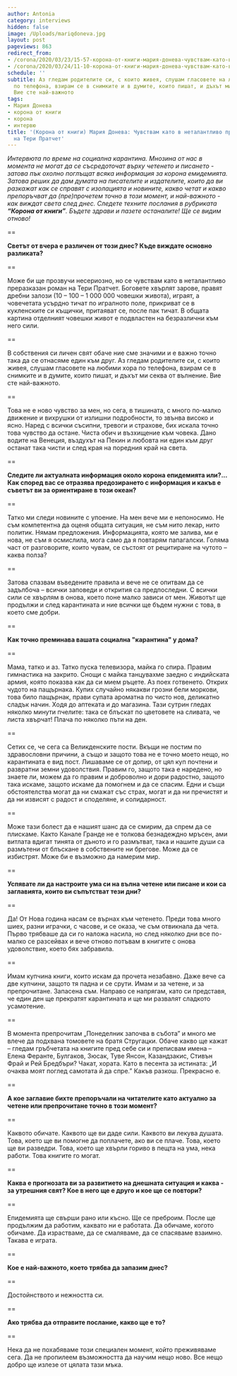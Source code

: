 ```yaml
---
author: Antonia
category: interviews
hidden: false
image: /Uploads/mariqdoneva.jpg
layout: post
pageviews: 863
redirect_from:
- /corona/2020/03/23/15-57-корона-от-книги-мария-донева-чувствам-като-в-неталантливо-преразказан-роман-на-тери-пратчет
- /corona/2020/03/24/11-10-корона-от-книги-мария-донева-чувствам-като-в-неталантливо-преразказан-роман-на-тери-пратчет
schedule: ''
subtitle: Аз гледам родителите си, с които живея, слушам гласовете на любими хора
  по телефона, взирам се в снимките и в думите, които пишат, и дъхът ми секва от вълнение.
  Вие сте най-важното
tags:
- Мария Донева
- корона от книги
- корона
- интервю
title: '(Корона от книги) Мария Донева: Чувствам като в неталантливо преразказан роман
  на Тери Пратчет'
---
```


_Интервюта по време на социална карантина. Мнозина от нас в момента не могат да се съсредоточат върху четенето и писането - затова пък охолно поглъщат всяка информация за корона емидемията. Затова реших да дам думата на писателите и издателите, които да ви разкажат как се справят с изолацията и новините, какво четат и какво препоръчват да (пре)прочетем точно в този момент, и най-важното - как виждат света след днес. Следете техните послания в рубриката **“Корона от книги”**. Бъдете здрави и пазете останалите! Ще се видим отново!_

\==

**Светът от вчера е различен от този днес? Къде виждате основно разликата?**

\==

Може би ще прозвучи несериозно, но се чувствам като в неталантливо преразказан роман на Тери Пратчет. Боговете хвърлят зарове, правят дребни залози (10 – 100 – 1 000 000 човешки живота), играят, а човечетата усърдно тичат по игралното поле, прикриват се в кукленските си къщички, притаяват се, после пак тичат. В общата картина отделният човешки живот е подвластен на безразлични към него сили.

\==

В собствения си личен свят обаче ние сме значими и е важно точно така да се отнасяме един към друг. Аз гледам родителите си, с които живея, слушам гласовете на любими хора по телефона, взирам се в снимките и в думите, които пишат, и дъхът ми секва от вълнение. Вие сте най-важното.

\==

Това не е ново чувство за мен, но сега, в тишината, с много по-малко движение и вихрушки от излишни подробности, то звънва високо и ясно. Наред с всички съсипни, тревоги и страхове, бих искала точно това чувство да остане. Чиста обич и възхищение към човека. Дано водите на Венеция, въздухът на Пекин и любовта ни един към друг останат така чисти и след края на поредния край на света.

\==

**Следите ли актуалната информация около корона епидемията или?... Как според вас се отразява предозирането с информация и какъв е съветът ви за ориентиране в този океан?**

\==

Татко ми следи новините с упоение. На мен вече ми е непоносимо. Не съм компетентна да оценя общата ситуация, не съм нито лекар, нито политик. Нямам предложения. Информацията, която ме залива, ми е нова, не съм я осмислила, мога само да я повтарям папагалски. Голяма част от разговорите, които чувам, се състоят от рецитиране на чутото – каква полза? 

\==

Затова спазвам въведените правила и вече не се опитвам да се задълбоча – всички заповеди и открития са предпоследни. С всички сили се хвърлям в онова, което поне малко зависи от мен. Животът ще продължи и след карантината и ние всички ще бъдем нужни с това, в което сме добри. 

\==

**Как точно преминава вашата социална "карантина" у дома?**

\==

Мама, татко и аз. Татко пуска телевизора, майка го спира. Правим гимнастика на закрито. Снощи с майка танцувахме заедно с индийската армия, която показва как да си мием ръцете. Аз поех готвенето. Открих чудото на пащърнака. Купих случайно някакви грозни бели моркови, това било пащърнак, прави супата ароматна по чисто нов, деликатно сладък начин. Ходя до аптеката и до магазина. Тази сутрин гледах няколко минути пчелите: така се блъскат по цветовете на сливата, че листа хвърчат! Плача по няколко пъти на ден. 

\==

Сетих се, че сега са Великденските пости. Вкъщи не постим по здравословни причини, а също и защото това не е точно моето нещо, но карантината е вид пост. Лишаваме се от допир, от цял куп почтени и развратни земни удоволствия. Правим го, защото така е наредено, но знаете ли, можем да го правим и доброволно и дори радостно, защото така искаме, защото искаме да помогнем и да се спасим. Едни и същи обстоятелства могат да ни смажат със страх, могат и да ни пречистят и да ни извисят с радост и споделяне, и солидарност. 

\==

Може тази болест да е нашият шанс да се смирим, да спрем да се плискаме. Както Канале Гранде не е толкова безнадеждно мръсен, ами витлата вдигат тинята от дъното и го размътват, така и нашите души са размътени от блъскане в собствените ни брегове. Може да се избистрят. Може би е възможно да намерим мир.

\==

**Успявате ли да настроите ума си на вълна четене или писане и кои са заглавията, които ви съпътстват тези дни?**

\==

Да! От Нова година насам се върнах към четенето. Преди това много шиех, разни играчки, с часове, и се оказа, че съм отвикнала да чета. Първо трябваше да си го наложа насила, но след няколко дни все по-малко се разсейвах и вече отново потъвам в книгите с онова удоволствие, което бях забравила. 

\==

Имам купчина книги, които искам да прочета незабавно. Даже вече са две купчини, защото тя падна и се срути. Имам и за четене, и за препрочитане. Запасена съм. Направо се напрягам, като си представя, че един ден ще прекратят карантината и ще ми развалят сладкото усамотение. 

\==

В момента препрочитам „Понеделник започва в събота” и много ме влече да подхвана томовете на братя Стругацки. Обаче какво ще кажат – гледам гръбчетата на книгите пред себе си и преписвам имена – Елена Феранте, Булгаков, Зюсак, Туве Янсон, Казандзакис, Стивън Фрай и Рей Бредбъри? Чакат, хората. Като в песента за истината: „И очаква моят поглед самотата й да спре.” Какъв разкош. Прекрасно е.

\==

**А кое заглавие бихте препоръчали на читателите като актуално за четене или препрочитане точно в този момент?**

\==

Каквото обичате. Каквото ще ви даде сили. Каквото ви лекува душата. Това, което ще ви помогне да поплачете, ако ви се плаче. Това, което ще ви разведри. Това, което ще хвърли гориво в пещта на ума, нека работи. Това книгите го могат.

\==

**Каква е прогнозата ви за развитието на днешната ситуация и каква - за утрешния свят? Кое в него ще е друго и кое ще се повтори?**

\==

Епидемията ще свърши рано или късно. Ще се преброим. После ще продължим да работим, каквато ни е работата. Да обичаме, когото обичаме. Да израстваме, да се смаляваме, да се спасяваме взаимно. Такава е играта.

\==

**Кое е най-важното, което трябва да запазим днес?**

\==

Достойнството и нежността си.

\==

**Ако трябва да отправите послание, какво ще е то?**

\==

Нека да не похабяваме този специален момент, който преживяваме сега. Да не пропилеем възможността да научим нещо ново. Все нещо добро ще излезе от цялата тази мъка.
